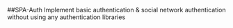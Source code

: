 ##SPA-Auth
Implement basic authentication & social network authentication without using any authentication libraries
